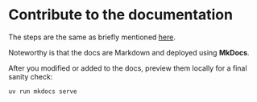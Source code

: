 # Contribute to the documentation

The steps are the same as briefly mentioned [here](contribute_to_this_plugin.md#contribute-to-this-plugin).

Noteworthy is that the docs are Markdown and deployed using **MkDocs**.

After you modified or added to the docs, preview them locally for a final sanity check:

```bash
uv run mkdocs serve
```